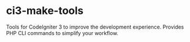 # ci3-make-tools
Tools for CodeIgniter 3 to improve the development experience. Provides PHP CLI commands to simplify your workflow.
